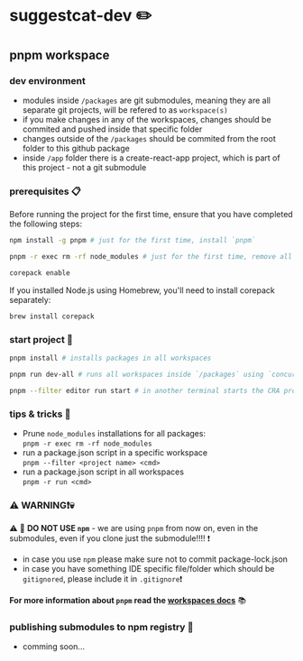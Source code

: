 # suggestcat-dev :pencil2:

## pnpm workspace

### dev environment
- modules inside `/packages` are git submodules, meaning they are all separate git projects, will be refered to as `workspace(s)`
- if you make changes in any of the workspaces, changes should be commited and pushed inside that specific folder
- changes outside of the `/packages` should be commited from the root folder to this github package
- inside `/app` folder there is a create-react-app project, which is part of this project - not a git submodule

### prerequisites :clipboard:
Before running the project for the first time, ensure that you have completed the following steps:
```sh
npm install -g pnpm # just for the first time, install `pnpm`
```
```sh
pnpm -r exec rm -rf node_modules # just for the first time, remove all `node_modules`
```
```sh
corepack enable
```
If you installed Node.js using Homebrew, you'll need to install corepack separately:
```sh
brew install corepack
```

### start project :rocket:
```sh
pnpm install # installs packages in all workspaces
```
```sh
pnpm run dev-all # runs all workspaces inside `/packages` using `concurrently`
```
```sh
pnpm --filter editor run start # in another terminal starts the CRA project inside `/apps/editor`
```

### tips & tricks :wrench: 
- Prune `node_modules` installations for all packages:\
`pnpm -r exec rm -rf node_modules`
- run a package.json script in a specific workspace\
`pnpm --filter <project name> <cmd>`
- run a package.json script in all workspaces\
`pnpm -r run <cmd>`

### :warning: WARNING:exclamation::skull: 
:warning: :stop_sign:  **DO NOT USE `npm`** - we are using `pnpm` from now on, even in the submodules, even if you clone just the submodule!!!! :exclamation:

- in case you use `npm` please make sure not to commit package-lock.json
- in case you have something IDE specific file/folder which should be `gitignored`, please include it in `.gitignore`:exclamation:

**For more information about `pnpm` read the [workspaces docs](https://pnpm.io/workspaces)** :books:

### publishing submodules to npm registry :construction:
- comming soon...
